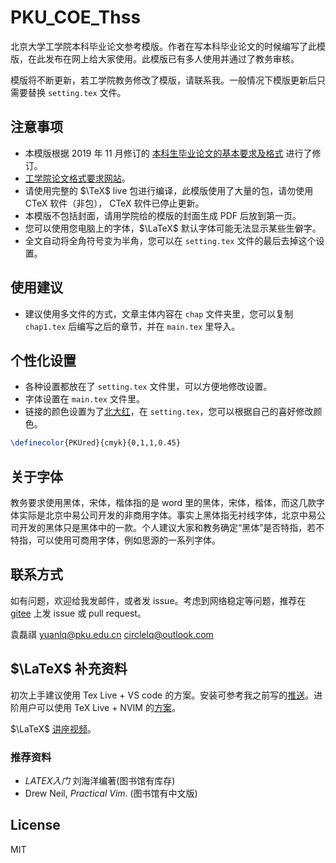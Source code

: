 # PKU_COE_Thss

北京大学工学院本科毕业论文参考模版。作者在写本科毕业论文的时候编写了此模版，在此发布在网上给大家使用。此模版已有多人使用并通过了教务审核。

模版将不断更新，若工学院教务修改了模版，请联系我。一般情况下模版更新后只需要替换 `setting.tex` 文件。

## 注意事项

- 本模版根据 2019 年 11 月修订的 [本科生毕业论文的基本要求及格式](https://www.coe.pku.edu.cn/docs/20191122105033554079.pdf) 进行了修订。
- [工学院论文格式要求网站](https://www.coe.pku.edu.cn/jxzs/bksjy/cyxz/xscyxz/bylw/index.htm)。
- 请使用完整的 $\TeX$ live 包进行编译，此模版使用了大量的包，请勿使用 CTeX 软件（非包）， CTeX 软件已停止更新。
- 本模版不包括封面，请用学院给的模版的封面生成 PDF 后放到第一页。
- 您可以使用您电脑上的字体，$\LaTeX$ 默认字体可能无法显示某些生僻字。
- 全文自动将全角符号变为半角，您可以在 `setting.tex` 文件的最后去掉这个设置。

## 使用建议

- 建议使用多文件的方式，文章主体内容在 `chap` 文件夹里，您可以复制 `chap1.tex` 后编写之后的章节，并在 `main.tex` 里导入。

## 个性化设置

- 各种设置都放在了 `setting.tex` 文件里，可以方便地修改设置。
- 字体设置在 `main.tex` 文件里。
- 链接的颜色设置为了[北大红](https://vim.pku.edu.cn/bsgf/index.htm)，在 `setting.tex`，您可以根据自己的喜好修改颜色。

```tex
\definecolor{PKUred}{cmyk}{0,1,1,0.45}
```

## 关于字体

教务要求使用黑体，宋体，楷体指的是 word 里的黑体，宋体，楷体，而这几款字体实际是北京中易公司开发的非商用字体。事实上黑体指无衬线字体，北京中易公司开发的黑体只是黑体中的一款。个人建议大家和教务确定“黑体”是否特指，若不特指，可以使用可商用字体，例如思源的一系列字体。



## 联系方式

如有问题，欢迎给我发邮件，或者发 issue。考虑到网络稳定等问题，推荐在 [gitee](https://gitee.com/circlelq/PKU_COE_Thss) 上发 issue 或 pull request。

袁磊祺 yuanlq@pku.edu.cn circlelq@outlook.com

## $\LaTeX$ 补充资料

初次上手建议使用 Tex Live + VS code 的方案。安装可参考我之前写的[推送](https://mp.weixin.qq.com/s/9HbvHWSiQqASwhcWt1esgw)。进阶用户可以使用 TeX Live + NVIM 的[方案](https://castel.dev/post/lecture-notes-1/)。

$\LaTeX$ [讲座视频](https://www.bilibili.com/video/BV1nv4y1Q7fz)。

### 推荐资料

- *LATEX入门* 刘海洋编著(图书馆有库存)
- Drew Neil, *Practical Vim*. (图书馆有中文版)

## License

MIT
